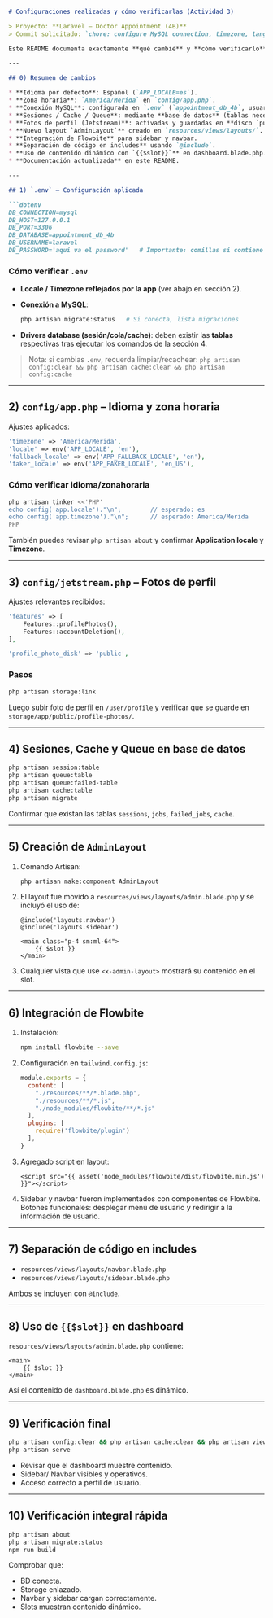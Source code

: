 ````markdown
# Configuraciones realizadas y cómo verificarlas (Actividad 3)

> Proyecto: **Laravel – Doctor Appointment (4B)**
> Commit solicitado: `chore: configure MySQL connection, timezone, language and profile photo`

Este README documenta exactamente **qué cambié** y **cómo verificarlo**, con base en los archivos que me compartiste: `.env`, `config/app.php` y `config/jetstream.php`.

---

## 0) Resumen de cambios

* **Idioma por defecto**: Español (`APP_LOCALE=es`).
* **Zona horaria**: `America/Merida` en `config/app.php`.
* **Conexión MySQL**: configurada en `.env` (`appointment_db_4b`, usuario `laravel`).
* **Sesiones / Cache / Queue**: mediante **base de datos** (tablas necesarias).
* **Fotos de perfil (Jetstream)**: activadas y guardadas en **disco `public`** (con `storage:link`).
* **Nuevo layout `AdminLayout`** creado en `resources/views/layouts/`.
* **Integración de Flowbite** para sidebar y navbar.
* **Separación de código en includes** usando `@include`.
* **Uso de contenido dinámico con `{{$slot}}`** en dashboard.blade.php.
* **Documentación actualizada** en este README.

---

## 1) `.env` – Configuración aplicada

```dotenv
DB_CONNECTION=mysql
DB_HOST=127.0.0.1
DB_PORT=3306
DB_DATABASE=appointment_db_4b
DB_USERNAME=laravel
DB_PASSWORD='aqui va el password'   # Importante: comillas si contiene # o caracteres especiales
````

### Cómo verificar `.env`

* **Locale / Timezone reflejados por la app** (ver abajo en sección 2).
* **Conexión a MySQL**:

  ```bash
  php artisan migrate:status   # Si conecta, lista migraciones
  ```
* **Drivers database (sesión/cola/cache)**: deben existir las **tablas** respectivas tras ejecutar los comandos de la sección 4.

> Nota: si cambias `.env`, recuerda limpiar/recachear:
> `php artisan config:clear && php artisan cache:clear && php artisan config:cache`

---

## 2) `config/app.php` – Idioma y zona horaria

Ajustes aplicados:

```php
'timezone' => 'America/Merida',
'locale' => env('APP_LOCALE', 'en'),
'fallback_locale' => env('APP_FALLBACK_LOCALE', 'en'),
'faker_locale' => env('APP_FAKER_LOCALE', 'en_US'),
```

### Cómo verificar idioma/zonahoraria

```bash
php artisan tinker <<'PHP'
echo config('app.locale')."\n";        // esperado: es
echo config('app.timezone')."\n";      // esperado: America/Merida
PHP
```

También puedes revisar `php artisan about` y confirmar **Application locale** y **Timezone**.

---

## 3) `config/jetstream.php` – Fotos de perfil

Ajustes relevantes recibidos:

```php
'features' => [
    Features::profilePhotos(),
    Features::accountDeletion(),
],

'profile_photo_disk' => 'public',
```

### Pasos

```bash
php artisan storage:link
```

Luego subir foto de perfil en `/user/profile` y verificar que se guarde en `storage/app/public/profile-photos/`.

---

## 4) Sesiones, Cache y Queue en base de datos

```bash
php artisan session:table
php artisan queue:table
php artisan queue:failed-table
php artisan cache:table
php artisan migrate
```

Confirmar que existan las tablas `sessions`, `jobs`, `failed_jobs`, `cache`.

---

## 5) Creación de `AdminLayout`

1. Comando Artisan:

   ```bash
   php artisan make:component AdminLayout
   ```
2. El layout fue movido a `resources/views/layouts/admin.blade.php` y se incluyó el uso de:

   ```blade
   @include('layouts.navbar')
   @include('layouts.sidebar')

   <main class="p-4 sm:ml-64">
       {{ $slot }}
   </main>
   ```
3. Cualquier vista que use `<x-admin-layout>` mostrará su contenido en el slot.

---

## 6) Integración de Flowbite

1. Instalación:

   ```bash
   npm install flowbite --save
   ```

2. Configuración en `tailwind.config.js`:

   ```js
   module.exports = {
     content: [
       "./resources/**/*.blade.php",
       "./resources/**/*.js",
       "./node_modules/flowbite/**/*.js"
     ],
     plugins: [
       require('flowbite/plugin')
     ],
   }
   ```

3. Agregado script en layout:

   ```blade
   <script src="{{ asset('node_modules/flowbite/dist/flowbite.min.js') }}"></script>
   ```

4. Sidebar y navbar fueron implementados con componentes de Flowbite.
   Botones funcionales: desplegar menú de usuario y redirigir a la información de usuario.

---

## 7) Separación de código en includes

* `resources/views/layouts/navbar.blade.php`
* `resources/views/layouts/sidebar.blade.php`

Ambos se incluyen con `@include`.

---

## 8) Uso de `{{$slot}}` en dashboard

`resources/views/layouts/admin.blade.php` contiene:

```blade
<main>
    {{ $slot }}
</main>
```

Así el contenido de `dashboard.blade.php` es dinámico.

---

## 9) Verificación final

```bash
php artisan config:clear && php artisan cache:clear && php artisan view:clear
php artisan serve
```

* Revisar que el dashboard muestre contenido.
* Sidebar/ Navbar visibles y operativos.
* Acceso correcto a perfil de usuario.

---

## 10) Verificación integral rápida

```bash
php artisan about
php artisan migrate:status
npm run build
```

Comprobar que:

* BD conecta.
* Storage enlazado.
* Navbar y sidebar cargan correctamente.
* Slots muestran contenido dinámico.